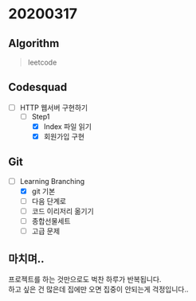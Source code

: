 # 20200317

## Algorithm
> leetcode  

## Codesquad
- [ ] HTTP 웹서버 구현하기
    - [ ] Step1
        - [x] Index 파일 읽기
        - [x] 회원가입 구현
        
## Git
- [ ] Learning Branching
    - [x] git 기본
    - [ ] 다음 단계로
    - [ ] 코드 이리저리 옮기기
    - [ ] 종합선물세트
    - [ ] 고급 문제
    
## 마치며.. 
프로젝트를 하는 것만으로도 벅찬 하루가 반복됩니다.  
하고 싶은 건 많은데 집에만 오면 집중이 안되는게 걱정입니다..
